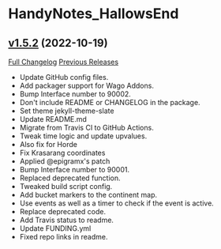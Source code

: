 # HandyNotes_HallowsEnd

## [v1.5.2](https://github.com/Ravendwyr/HandyNotes_HallowsEnd/tree/v1.5.2) (2022-10-19)
[Full Changelog](https://github.com/Ravendwyr/HandyNotes_HallowsEnd/commits/v1.5.2) [Previous Releases](https://github.com/Ravendwyr/HandyNotes_HallowsEnd/releases)

- Update GitHub config files.  
- Add packager support for Wago Addons.  
- Bump Interface number to 90002.  
- Don't include README or CHANGELOG in the package.  
- Set theme jekyll-theme-slate  
- Update README.md  
- Migrate from Travis CI to GitHub Actions.  
- Tweak time logic and update upvalues.  
- Also fix for Horde  
- Fix Krasarang coordinates  
- Applied @epigramx's patch  
- Bump Interface number to 90001.  
- Replaced deprecated function.  
- Tweaked build script config.  
- Add bucket markers to the continent map.  
- Use events as well as a timer to check if the event is active.  
- Replace deprecated code.  
- Add Travis status to readme.  
- Update FUNDING.yml  
- Fixed repo links in readme.  
